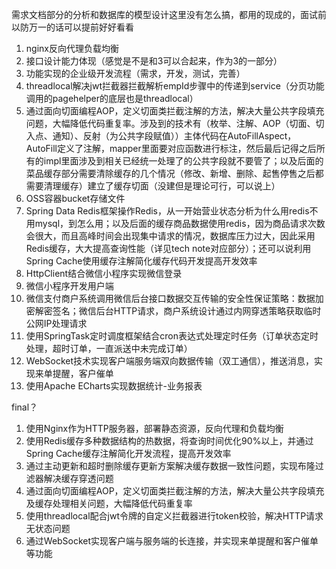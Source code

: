 需求文档部分的分析和数据库的模型设计这里没有怎么搞，都用的现成的，面试前以防万一的话可以提前好好看看
1. nginx反向代理负载均衡
2. 接口设计能力体现（感觉是不是和3可以合起来，作为3的一部分）
3. 功能实现的企业级开发流程（需求，开发，测试，完善）
4. threadlocal解决jwt拦截器拦截解析empId步骤中的传递到service（分页功能调用的pagehelper的底层也是threadlocal）
5. 通过面向切面编程AOP，定义切面类拦截注解的方法，解决大量公共字段填充问题，大幅降低代码重复率。涉及到的技术有（枚举、注解、AOP（切面、切入点、通知）、反射（为公共字段赋值））主体代码在AutoFillAspect，AutoFill定义了注解，mapper里面要对应函数进行标注，然后最后记得之后所有的impl里面涉及到相关已经统一处理了的公共字段就不要管了；以及后面的菜品缓存部分需要清除缓存的几个情况（修改、新增、删除、起售停售之后都需要清理缓存）建立了缓存切面（没建但是理论可行，可以说上）
6. OSS容器bucket存储文件
7. Spring Data Redis框架操作Redis，从一开始营业状态分析为什么用redis不用mysql，到怎么用；以及后面的缓存商品数据使用redis，因为商品请求次数会很大，而且高峰时间会出现集中请求的情况，数据库压力过大，因此采用Redis缓存，大大提高查询性能（详见tech note对应部分）；还可以说利用Spring Cache使用缓存注解简化缓存代码开发提高开发效率
8. HttpClient结合微信小程序实现微信登录
9. 微信小程序开发用户端
10. 微信支付商户系统调用微信后台接口数据交互传输的安全性保证策略：数据加密解密签名；微信后台HTTP请求，商户系统设计通过内网穿透策略获取临时公网IP处理请求
11. 使用SpringTask定时调度框架结合cron表达式处理定时任务（订单状态定时处理，超时订单，一直派送中未完成订单）
12. WebSocket技术实现客户端服务端双向数据传输（双工通信），推送消息，实现来单提醒，客户催单
13. 使用Apache ECharts实现数据统计-业务报表

final？
1. 使用Nginx作为HTTP服务器，部署静态资源，反向代理和负载均衡
2. 使用Redis缓存多种数据结构的热数据，将查询时间优化90%以上，并通过Spring Cache缓存注解简化开发流程，提高开发效率
3. 通过主动更新和超时删除缓存更新方案解决缓存数据一致性问题，实现布隆过滤器解决缓存穿透问题
4. 通过面向切面编程AOP，定义切面类拦截注解的方法，解决大量公共字段填充及缓存处理相关问题，大幅降低代码重复率
5. 使用threadlocal配合jwt令牌的自定义拦截器进行token校验，解决HTTP请求无状态问题
6. 通过WebSocket实现客户端与服务端的长连接，并实现来单提醒和客户催单等功能